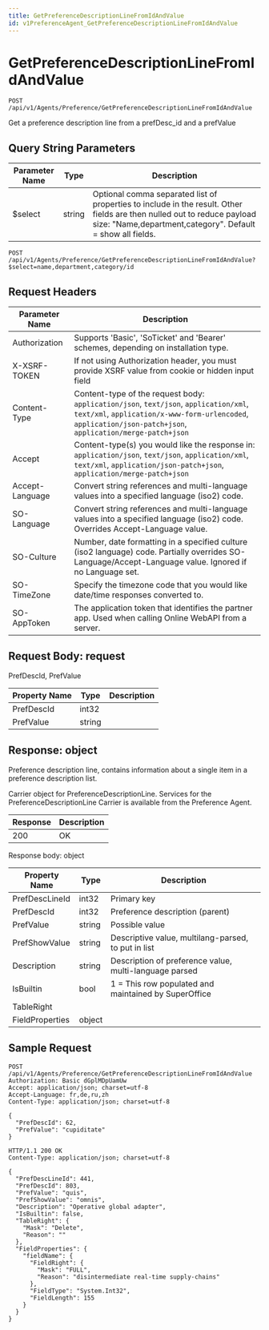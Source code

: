 ```yaml
---
title: GetPreferenceDescriptionLineFromIdAndValue
id: v1PreferenceAgent_GetPreferenceDescriptionLineFromIdAndValue
---
```


# GetPreferenceDescriptionLineFromIdAndValue

```http
POST /api/v1/Agents/Preference/GetPreferenceDescriptionLineFromIdAndValue
```

Get a preference description line from a prefDesc_id and a prefValue







## Query String Parameters

| Parameter Name | Type |  Description |
|----------------|------|--------------|
| $select | string |  Optional comma separated list of properties to include in the result. Other fields are then nulled out to reduce payload size: "Name,department,category". Default = show all fields. |

```http
POST /api/v1/Agents/Preference/GetPreferenceDescriptionLineFromIdAndValue?$select=name,department,category/id
```


## Request Headers

| Parameter Name | Description |
|----------------|-------------|
| Authorization  | Supports 'Basic', 'SoTicket' and 'Bearer' schemes, depending on installation type. |
| X-XSRF-TOKEN   | If not using Authorization header, you must provide XSRF value from cookie or hidden input field |
| Content-Type | Content-type of the request body: `application/json`, `text/json`, `application/xml`, `text/xml`, `application/x-www-form-urlencoded`, `application/json-patch+json`, `application/merge-patch+json` |
| Accept         | Content-type(s) you would like the response in: `application/json`, `text/json`, `application/xml`, `text/xml`, `application/json-patch+json`, `application/merge-patch+json` |
| Accept-Language | Convert string references and multi-language values into a specified language (iso2) code. |
| SO-Language | Convert string references and multi-language values into a specified language (iso2) code. Overrides Accept-Language value. |
| SO-Culture | Number, date formatting in a specified culture (iso2 language) code. Partially overrides SO-Language/Accept-Language value. Ignored if no Language set. |
| SO-TimeZone | Specify the timezone code that you would like date/time responses converted to. |
| SO-AppToken | The application token that identifies the partner app. Used when calling Online WebAPI from a server. |

## Request Body: request  

PrefDescId, PrefValue 

| Property Name | Type |  Description |
|----------------|------|--------------|
| PrefDescId | int32 |  |
| PrefValue | string |  |


## Response: object

Preference description line, contains information about a single item in a preference description list.



Carrier object for PreferenceDescriptionLine.
Services for the PreferenceDescriptionLine Carrier is available from the <see cref="T:SuperOffice.CRM.Services.IPreferenceAgent">Preference Agent</see>.

| Response | Description |
|----------------|-------------|
| 200 | OK |

Response body: object

| Property Name | Type |  Description |
|----------------|------|--------------|
| PrefDescLineId | int32 | Primary key |
| PrefDescId | int32 | Preference description (parent) |
| PrefValue | string | Possible value |
| PrefShowValue | string | Descriptive value, multilang-parsed, to put in list |
| Description | string | Description of preference value, multi-language parsed |
| IsBuiltin | bool | 1 = This row populated and maintained by SuperOffice |
| TableRight |  |  |
| FieldProperties | object |  |

## Sample Request

```http!
POST /api/v1/Agents/Preference/GetPreferenceDescriptionLineFromIdAndValue
Authorization: Basic dGplMDpUamUw
Accept: application/json; charset=utf-8
Accept-Language: fr,de,ru,zh
Content-Type: application/json; charset=utf-8

{
  "PrefDescId": 62,
  "PrefValue": "cupiditate"
}
```

```http_
HTTP/1.1 200 OK
Content-Type: application/json; charset=utf-8

{
  "PrefDescLineId": 441,
  "PrefDescId": 803,
  "PrefValue": "quis",
  "PrefShowValue": "omnis",
  "Description": "Operative global adapter",
  "IsBuiltin": false,
  "TableRight": {
    "Mask": "Delete",
    "Reason": ""
  },
  "FieldProperties": {
    "fieldName": {
      "FieldRight": {
        "Mask": "FULL",
        "Reason": "disintermediate real-time supply-chains"
      },
      "FieldType": "System.Int32",
      "FieldLength": 155
    }
  }
}
```